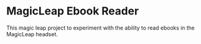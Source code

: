# MagicLeap Ebook Reader
This magic leap project to experiment with the ability to read ebooks in the MagicLeap headset.
